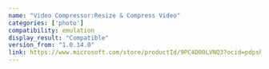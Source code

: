 ```yaml
---
name: "Video Compressor:Resize & Compress Video"
categories: ['photo']
compatibility: emulation
display_result: "Compatible"
version_from: "1.0.14.0"
link: https://www.microsoft.com/store/productId/9PC4D00LVNQ3?ocid=pdpshare
---
```

